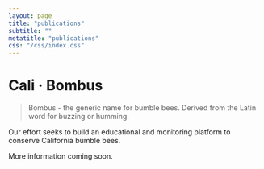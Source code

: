 ```yaml
---
layout: page
title: "publications"
subtitle: ""
metatitle: "publications"
css: "/css/index.css"
---
```


<h1>
  Cali · Bombus
</h1>

> Bombus - the generic name for bumble bees. Derived from the Latin word for buzzing or humming. 

Our effort seeks to build an educational and monitoring platform to conserve California bumble bees. 

More information coming soon.
